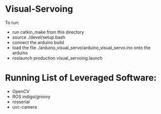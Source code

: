 Visual-Servoing
=============

To run:
* run catkin_make from this directory
* source ./devel/setup.bash
* connect the arduino build
* load the file ./arduino_visual_servo/arduino_visual_servo.ino onto the arduino
* roslaunch production visual_servoing.launch


Running List of Leveraged Software:
==================================
* OpenCV
* ROS indigo/groovy
* rosserial
* uvc-camera
